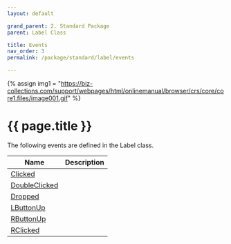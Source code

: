 ```yaml
---
layout: default

grand_parent: 2. Standard Package
parent: Label Class

title: Events
nav_order: 3
permalink: /package/standard/label/events

---
```

{% assign img1 = "https://biz-collections.com/support/webpages/html/onlinemanual/browser/crs/core/core1.files/image001.gif" %}


# {{ page.title }}

The following events are defined in the Label class.


|Name       |  Description |
|----------	|--------------|
|[Clicked](/package/standard/label/events/clicked)       | |
|[DoubleClicked](/package/standard/label/events/doubleclicked)       | |
|[Dropped](/package/standard/label/events/dropped)       | |
|[LButtonUp](/package/standard/label/events/lbuttonup)       | |
|[RButtonUp](/package/standard/label/events/rbuttonup)       | |
|[RClicked](/package/standard/label/events/rclicked)       | |